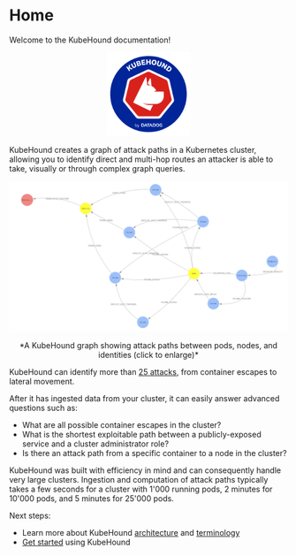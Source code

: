 # Home 

Welcome to the KubeHound documentation!

<p align="center">
  <img src="./logo.png" alt="KubeHound logo" style="max-width: 30%; " />
</p>

KubeHound creates a graph of attack paths in a Kubernetes cluster, allowing you to identify direct and multi-hop routes an attacker is able to take, visually or through complex graph queries.

[![](./images/example-graph.png)](./images/example-graph.png)
<center>*A KubeHound graph showing attack paths between pods, nodes, and identities (click to enlarge)*</center>

KubeHound can identify more than [25 attacks](https://kubehound.io/reference/attacks/), from container escapes to lateral movement.

After it has ingested data from your cluster, it can easily answer advanced questions such as:

- What are all possible container escapes in the cluster?
- What is the shortest exploitable path between a publicly-exposed service and a cluster administrator role?
- Is there an attack path from a specific container to a node in the cluster?

KubeHound was built with efficiency in mind and can consequently handle very large clusters. Ingestion and computation of attack paths typically takes a few seconds for a cluster with 1'000 running pods, 2 minutes for 10'000 pods, and 5 minutes for 25'000 pods. 

Next steps:

- Learn more about KubeHound [architecture](./architecture.md) and [terminology](./terminology.md)
- [Get started](./user-guide/getting-started.md) using KubeHound